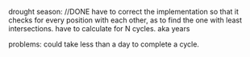 drought season:
//DONE have to correct the implementation so that it checks for every position with each other, as to find the one with least intersections.
have to calculate for N cycles. aka years


problems: 
could take less than a day to complete a cycle.